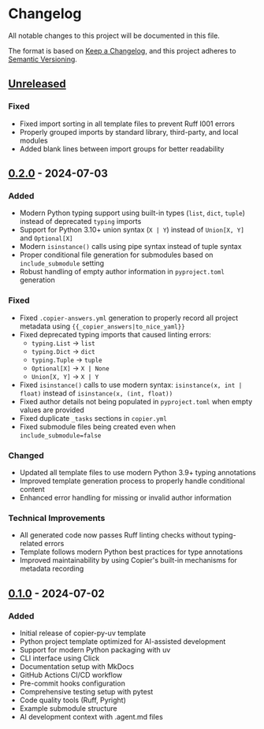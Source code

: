 # Changelog

All notable changes to this project will be documented in this file.

The format is based on [Keep a Changelog](https://keepachangelog.com/en/1.0.0/),
and this project adheres to [Semantic Versioning](https://semver.org/spec/v2.0.0.html).

## [Unreleased]

### Fixed
- Fixed import sorting in all template files to prevent Ruff I001 errors
- Properly grouped imports by standard library, third-party, and local modules
- Added blank lines between import groups for better readability

## [0.2.0] - 2024-07-03

### Added
- Modern Python typing support using built-in types (`list`, `dict`, `tuple`) instead of deprecated `typing` imports
- Support for Python 3.10+ union syntax (`X | Y`) instead of `Union[X, Y]` and `Optional[X]`
- Modern `isinstance()` calls using pipe syntax instead of tuple syntax
- Proper conditional file generation for submodules based on `include_submodule` setting
- Robust handling of empty author information in `pyproject.toml` generation

### Fixed
- Fixed `.copier-answers.yml` generation to properly record all project metadata using `{{_copier_answers|to_nice_yaml}}`
- Fixed deprecated typing imports that caused linting errors:
  - `typing.List` → `list`
  - `typing.Dict` → `dict` 
  - `typing.Tuple` → `tuple`
  - `Optional[X]` → `X | None`
  - `Union[X, Y]` → `X | Y`
- Fixed `isinstance()` calls to use modern syntax: `isinstance(x, int | float)` instead of `isinstance(x, (int, float))`
- Fixed author details not being populated in `pyproject.toml` when empty values are provided
- Fixed duplicate `_tasks` sections in `copier.yml`
- Fixed submodule files being created even when `include_submodule=false`

### Changed
- Updated all template files to use modern Python 3.9+ typing annotations
- Improved template generation process to properly handle conditional content
- Enhanced error handling for missing or invalid author information

### Technical Improvements
- All generated code now passes Ruff linting checks without typing-related errors
- Template follows modern Python best practices for type annotations
- Improved maintainability by using Copier's built-in mechanisms for metadata recording

## [0.1.0] - 2024-07-02

### Added
- Initial release of copier-py-uv template
- Python project template optimized for AI-assisted development
- Support for modern Python packaging with uv
- CLI interface using Click
- Documentation setup with MkDocs
- GitHub Actions CI/CD workflow
- Pre-commit hooks configuration
- Comprehensive testing setup with pytest
- Code quality tools (Ruff, Pyright)
- Example submodule structure
- AI development context with .agent.md files

[Unreleased]: https://github.com/yourusername/copier-py-uv/compare/v0.2.0...HEAD
[0.2.0]: https://github.com/yourusername/copier-py-uv/compare/v0.1.0...v0.2.0
[0.1.0]: https://github.com/yourusername/copier-py-uv/releases/tag/v0.1.0